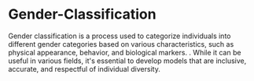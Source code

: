 # Gender-Classification
Gender classification is a process used to categorize individuals into different gender categories based on various characteristics, such as physical appearance, behavior, and biological markers. . While it can be useful in various fields, it's essential to develop models that are inclusive, accurate, and respectful of individual diversity.
